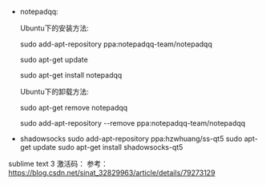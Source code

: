 * notepadqq:

	Ubuntu下的安装方法:

	sudo add-apt-repository ppa:notepadqq-team/notepadqq

	sudo apt-get update

	sudo apt-get install notepadqq

	Ubuntu下的卸载方法:

	sudo apt-get remove notepadqq

	sudo add-apt-repository --remove ppa:notepadqq-team/notepadqq


* shadowsocks
sudo add-apt-repository ppa:hzwhuang/ss-qt5
sudo apt-get update
sudo apt-get install shadowsocks-qt5


sublime text 3 激活码：
参考：https://blog.csdn.net/sinat_32829963/article/details/79273129









